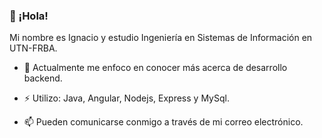 ### 👋 ¡Hola! 
Mi nombre es Ignacio y estudio Ingeniería en Sistemas de Información en UTN-FRBA.

- 🌱 Actualmente me enfoco en conocer más acerca de desarrollo backend.

- :zap: Utilizo: Java, Angular, Nodejs, Express y MySql.

- 📫 Pueden comunicarse conmigo a través de mi correo electrónico.
